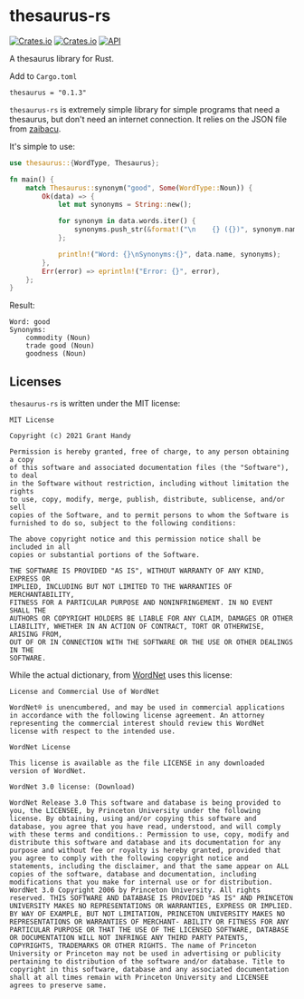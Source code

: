 # thesaurus-rs
[![Crates.io](https://img.shields.io/crates/v/thesaurus.svg)](https://crates.io/crates/thesaurus)
[![Crates.io](https://img.shields.io/crates/d/thesaurus)](https://crates.io/crates/thesaurus)
[![API](https://docs.rs/thesaurus/badge.svg)](https://docs.rs/thesaurus)

A thesaurus library for Rust.

Add to `Cargo.toml`
```
thesaurus = "0.1.3"
```


`thesaurus-rs` is extremely simple library for simple programs that need a thesaurus, but don't need an internet connection. It relies on the JSON file from [zaibacu](https://github.com/zaibacu/thesaurus).

It's simple to use:
```rust
use thesaurus::{WordType, Thesaurus};

fn main() {
    match Thesaurus::synonym("good", Some(WordType::Noun)) {
        Ok(data) => {
            let mut synonyms = String::new();

            for synonym in data.words.iter() {
                synonyms.push_str(&format!("\n    {} ({})", synonym.name, synonym.word_type));
            };

            println!("Word: {}\nSynonyms:{}", data.name, synonyms);
        },
        Err(error) => eprintln!("Error: {}", error),
    };
}
```

Result:
```
Word: good
Synonyms:
    commodity (Noun)
    trade good (Noun)
    goodness (Noun)
```

## Licenses
`thesaurus-rs` is written under the MIT license:
```
MIT License

Copyright (c) 2021 Grant Handy

Permission is hereby granted, free of charge, to any person obtaining a copy
of this software and associated documentation files (the "Software"), to deal
in the Software without restriction, including without limitation the rights
to use, copy, modify, merge, publish, distribute, sublicense, and/or sell
copies of the Software, and to permit persons to whom the Software is
furnished to do so, subject to the following conditions:

The above copyright notice and this permission notice shall be included in all
copies or substantial portions of the Software.

THE SOFTWARE IS PROVIDED "AS IS", WITHOUT WARRANTY OF ANY KIND, EXPRESS OR
IMPLIED, INCLUDING BUT NOT LIMITED TO THE WARRANTIES OF MERCHANTABILITY,
FITNESS FOR A PARTICULAR PURPOSE AND NONINFRINGEMENT. IN NO EVENT SHALL THE
AUTHORS OR COPYRIGHT HOLDERS BE LIABLE FOR ANY CLAIM, DAMAGES OR OTHER
LIABILITY, WHETHER IN AN ACTION OF CONTRACT, TORT OR OTHERWISE, ARISING FROM,
OUT OF OR IN CONNECTION WITH THE SOFTWARE OR THE USE OR OTHER DEALINGS IN THE
SOFTWARE.
```

While the actual dictionary, from [WordNet](https://wordnet.princeton.edu/) uses this license:

```
License and Commercial Use of WordNet

WordNet® is unencumbered, and may be used in commercial applications in accordance with the following license agreement. An attorney representing the commercial interest should review this WordNet license with respect to the intended use.

WordNet License

This license is available as the file LICENSE in any downloaded version of WordNet.

WordNet 3.0 license: (Download)

WordNet Release 3.0 This software and database is being provided to you, the LICENSEE, by Princeton University under the following license. By obtaining, using and/or copying this software and database, you agree that you have read, understood, and will comply with these terms and conditions.: Permission to use, copy, modify and distribute this software and database and its documentation for any purpose and without fee or royalty is hereby granted, provided that you agree to comply with the following copyright notice and statements, including the disclaimer, and that the same appear on ALL copies of the software, database and documentation, including modifications that you make for internal use or for distribution. WordNet 3.0 Copyright 2006 by Princeton University. All rights reserved. THIS SOFTWARE AND DATABASE IS PROVIDED "AS IS" AND PRINCETON UNIVERSITY MAKES NO REPRESENTATIONS OR WARRANTIES, EXPRESS OR IMPLIED. BY WAY OF EXAMPLE, BUT NOT LIMITATION, PRINCETON UNIVERSITY MAKES NO REPRESENTATIONS OR WARRANTIES OF MERCHANT- ABILITY OR FITNESS FOR ANY PARTICULAR PURPOSE OR THAT THE USE OF THE LICENSED SOFTWARE, DATABASE OR DOCUMENTATION WILL NOT INFRINGE ANY THIRD PARTY PATENTS, COPYRIGHTS, TRADEMARKS OR OTHER RIGHTS. The name of Princeton University or Princeton may not be used in advertising or publicity pertaining to distribution of the software and/or database. Title to copyright in this software, database and any associated documentation shall at all times remain with Princeton University and LICENSEE agrees to preserve same.
```
